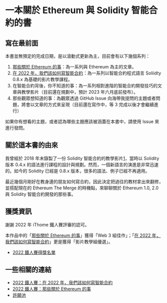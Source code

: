 # 一本關於 Ethereum 與 Solidity 智能合約的書

## 寫在最前面

本書並無預定的完成日期，是以滾動式更新為主，目前會有以下幾個系列：

1. [那些關於 Ethereum 的事](/ethereum-101)：為一系列與 Ethereum 為主的文章。
2. [在 2022 年，我們該如何寫智能合約](https://www.youtube.com/playlist?list=PLHmOMPRfmOxQYDnXAc1hKY6ra4WDU8ZlM)：為一系列以智能合約程式語言 Soliidty 0.8.x 為基礎的影片教學課程。
3. 在智能合約背後，你不知道的事：為一系列相對進階的智能合約開發技巧的文章與教學影片（目前還在規劃中，預計 2023 年六月底前發布）。
4. 那些觀眾想知道的事：為觀眾透過 GitHub Issue 向海帶我提問的主題或者問題，將會以文章的方式來呈現（目前還在寫作中，等 3 完成以後才會繼續進行）

如果你有想看的主題，或者認為哪些主題應該被涵蓋在本書中，請使用 Issue 來進行發問。

## 關於這本書的由來

我曾經於 2018 年末錄製了一份 Solidity 智能合約的教學影片[1]，當時以 Solidity 版本 0.4.x 的語法進行課程的設計與規劃。然而，一個新語言的演進是非常迅速的。如今的 Solidity 已經是 0.8.x 版本，很多的語法、例子已經不再適用。

最近幾個月剛好在教身邊的朋友如何寫合約，因此決定把過往的教材拿出來翻修，並搭配現在的 Ethereum The Merge 的時機點，來聊聊關於 Ethereum 1.0, 2.0 與 Solidity 智能合約開發的那些事。

## 獲獎資訊

謝謝 2022 年 iThome 鐵人賽評審的認可。

本作品中的「[那些關於 Ethereum 的事](https://ithelp.ithome.com.tw/users/20083367/ironman/5136)」獲得「Web 3 組佳作」；「[在 2022 年，我們該如何寫智能合約](https://ithelp.ithome.com.tw/users/20083367/ironman/5019)」更是獲得「影片教學組優選」。

* [2022 鐵人賽得獎名單](https://ithelp.ithome.com.tw/2022ironman/reward)

## 一些相關的連結

* [2022 鐵人賽：在 2022 年，我們該如何寫智能合約](https://ithelp.ithome.com.tw/users/20083367/ironman/5019)
* [2022 鐵人賽：那些關於 Ethereum 的事](https://ithelp.ithome.com.tw/users/20083367/ironman/5136)
* [許願池](https://github.com/hydai/solidity-book/issues)

[1]: https://youtube.com/playlist?list=PLHmOMPRfmOxSJcrlwyandWYiuP9ZAMYoF
